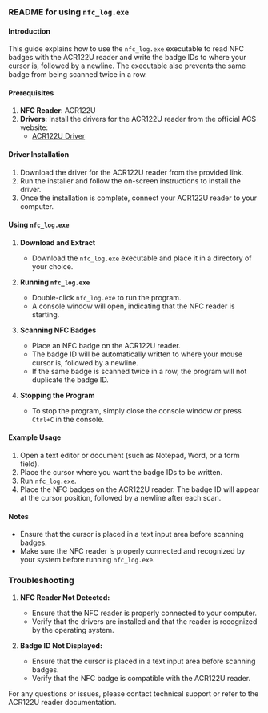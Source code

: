 ### README for using `nfc_log.exe`

#### Introduction
This guide explains how to use the `nfc_log.exe` executable to read NFC badges with the ACR122U reader and write the badge IDs to where your cursor is, followed by a newline. The executable also prevents the same badge from being scanned twice in a row.

#### Prerequisites

1. **NFC Reader**: ACR122U
2. **Drivers**: Install the drivers for the ACR122U reader from the official ACS website:
   - [ACR122U Driver](https://www.acs.com.hk/en/driver/3/acr122u-usb-nfc-reader/)

#### Driver Installation

1. Download the driver for the ACR122U reader from the provided link.
2. Run the installer and follow the on-screen instructions to install the driver.
3. Once the installation is complete, connect your ACR122U reader to your computer.

#### Using `nfc_log.exe`

1. **Download and Extract**
   - Download the `nfc_log.exe` executable and place it in a directory of your choice.

2. **Running `nfc_log.exe`**
   - Double-click `nfc_log.exe` to run the program.
   - A console window will open, indicating that the NFC reader is starting.

3. **Scanning NFC Badges**
   - Place an NFC badge on the ACR122U reader.
   - The badge ID will be automatically written to where your mouse cursor is, followed by a newline.
   - If the same badge is scanned twice in a row, the program will not duplicate the badge ID.

4. **Stopping the Program**
   - To stop the program, simply close the console window or press `Ctrl+C` in the console.

#### Example Usage

1. Open a text editor or document (such as Notepad, Word, or a form field).
2. Place the cursor where you want the badge IDs to be written.
3. Run `nfc_log.exe`.
4. Place the NFC badges on the ACR122U reader. The badge ID will appear at the cursor position, followed by a newline after each scan.

#### Notes

- Ensure that the cursor is placed in a text input area before scanning badges.
- Make sure the NFC reader is properly connected and recognized by your system before running `nfc_log.exe`.

### Troubleshooting

1. **NFC Reader Not Detected:**
   - Ensure that the NFC reader is properly connected to your computer.
   - Verify that the drivers are installed and that the reader is recognized by the operating system.

2. **Badge ID Not Displayed:**
   - Ensure that the cursor is placed in a text input area before scanning badges.
   - Verify that the NFC badge is compatible with the ACR122U reader.

For any questions or issues, please contact technical support or refer to the ACR122U reader documentation.